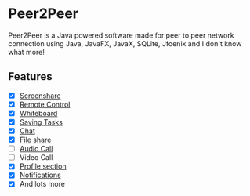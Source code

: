 # Peer2Peer
Peer2Peer is a Java powered software made for peer to peer network connection using Java, JavaFX, JavaX, SQLite, Jfoenix and I don't know what more!

## Features

- [x] [Screenshare](#screenshare)
- [x] [Remote Control](#remote-control)
- [x] [Whiteboard](#whiteboard)
- [x] [Saving Tasks](#tasks)
- [x] [Chat](#chat)
- [x] [File share](#file-share)
- [ ] [Audio Call](#audio-call)
- [ ] Video Call
- [x] [Profile section](#profile)
- [x] [Notifications](#notifications)
- [x] And lots more